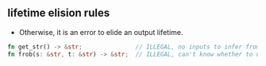 ## lifetime elision rules
* Otherwise, it is an error to elide an output lifetime.

```rust
fn get_str() -> &str;               // ILLEGAL, no inputs to infer from
fn frob(s: &str, t: &str) -> &str;  // ILLEGAL, can't know whether to use first or second lifetime
```
